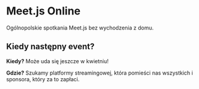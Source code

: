 # Meet.js Online

Ogólnopolskie spotkania Meet.js bez wychodzenia z domu.

## Kiedy następny event?

**Kiedy?** Może uda się jeszcze w kwietniu!

**Gdzie?** Szukamy platformy streamingowej, która pomieści nas wszystkich i sponsora, który za to zapłaci.
